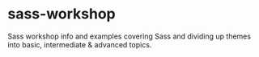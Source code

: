 sass-workshop
=============

Sass workshop info and examples covering Sass and dividing up themes into basic, intermediate &amp; advanced topics.